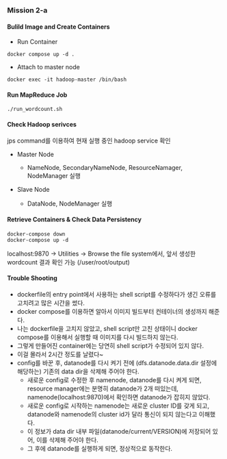 ### Mission 2-a

#### Bulild Image and Create Containers
- Run Container
```
docker compose up -d .
```

- Attach to master node
```
docker exec -it hadoop-master /bin/bash
```

#### Run MapReduce Job
```
./run_wordcount.sh
```

#### Check Hadoop serivces
jps command를 이용하여 현재 실행 중인 hadoop service 확인
- Master Node
    - NameNode, SecondaryNameNode, ResourceNamager, NodeManager 실행

- Slave Node
    - DataNode, NodeManager 실행


#### Retrieve Containers & Check Data Persistency
```
docker-compose down
docker-compose up -d
```

localhost:9870 -> Utilities -> Browse the file system에서, 앞서 생성한 wordcount 결과 확인 가능 (/user/root/output)

#### Trouble Shooting
- dockerfile의 entry point에서 사용하는 shell script를 수정하다가 생긴 오류를 고치려고 많은 시간을 썼다.
- docker compose를 이용하면 알아서 이미지 빌드부터 컨테이너의 생성까지 해준다.
- 나는 dockerfile을 고치지 않았고, shell script만 고친 상태이니 docker compose를 이용해서 실행할 때 이미지를 다시 빌드하지 않는다.
- 그렇게 만들어진 container에는 당연히 shell script가 수정되어 있지 않다.
- 이걸 몰라서 2시간 정도를 날렸다~
- config를 바꾼 후, datanode를 다시 켜기 전에 (dfs.datanode.data.dir 설정에 해당하는) 기존의 data dir을 삭제해 주어야 한다. 
    - 새로운 config로 수정한 후 namenode, datanode를 다시 켜게 되면, resource manager에는 분명히 datanode가 2개 떠있는데, namenode(localhost:9870)에서 확인하면 datanode가 잡히지 않았다.
    - 새로운 config로 시작하는 namenode는 새로운 cluster ID를 갖게 되고, datanode와 namenode의 cluster id가 달라 통신이 되지 않는다고 이해했다.
    - 이 정보가 data dir 내부 파일(datanode/current/VERSION)에 저장되어 있어, 이를 삭제해 주어야 한다.
    - 그 후에 datanode를 실행하게 되면, 정상적으로 동작한다.